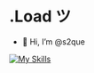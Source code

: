 # .Load ツ

- 👋 Hi, I’m @s2que

[![My Skills](https://skillicons.dev/icons?i=discord,raspberrypi,html,css&perline=6)](https://skillicons.dev)

<!---
s2que/s2que is a ✨ special ✨ repository because its `README.md` (this file) appears on your GitHub profile.
You can click the Preview link to take a look at your changes.
--->

